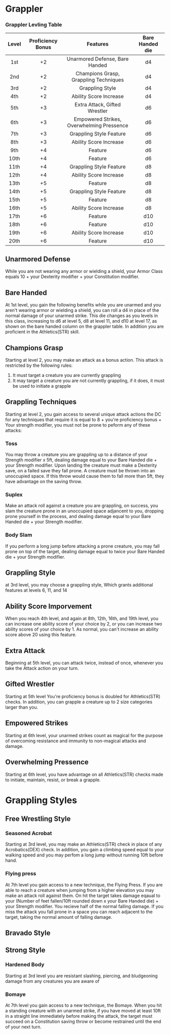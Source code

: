 # Grappler

### Grappler Levling Table

Level | Proficiency Bonus | Features | Bare Handed die
:---: | :---: | :---: | :---:
1st | +2 | Unarmored Defense, Bare Handed | d4
2nd | +2 | Champions Grasp, Grappling Techniques | d4
3rd | +2 | Grappling Style | d4
4th | +2 | Ability Score Increase | d4
5th | +3 | Extra Attack, Gifted Wrestler | d6
6th | +3 | Empowered Strikes, Overwhelming Pressence | d6
7th | +3 | Grappling Style Feature | d6
8th | +3 | Ability Score Increase | d6
9th | +4 | Feature | d6
10th | +4 | Feature | d6
11th | +4 | Grappling Style Feature | d8
12th | +4 | Ability Score Increase | d8
13th | +5 | Feature | d8
14th | +5 | Grappling Style Feature | d8
15th | +5 | Feature | d8
16th | +5 | Ability Score Increase | d8
17th | +6 | Feature | d10
18th | +6 | Feature | d10
19th | +6 | Ability Score Increase | d10
20th | +6 | Feature | d10

## Unarmored Defense

While you are not wearing any armor or wielding a shield, your Armor Class equals 10 + your Dexterity
modifier + your Constitution modifier.

## Bare Handed

At 1st level, you gain the following benefits while you are unarmed
and you aren't wearing armor or wielding a shield, you can roll a d4 in place of the normal damage
of your unarmed strike.	This die changes as you levels in this class, increasing to d6 at level 5,
d8 at level 11,	and d10 at level 17, as shown on the bare handed column on the grappler table. In addition
you are proficient in the Athletics(STR) skill.


## Champions Grasp

Starting at level 2, you may make an attack as a bonus action. This attack is restricted
by the following rules:

1. It must target a creature you are currently grappling
2. It may target a creature you are not currently grappling, if it does, it must be used to initiate a grapple



## Grappling Techniques

Starting at level 2, you gain access to several unique attack actions the DC for any techniques that require it
is equal to 8 + you're proficiency bonus + Your strength modifier, you must not be prone to peform any of these attacks:

### Toss

You may throw a creature you are grappling up to a distance of your Strength modifier x 5ft, dealing damage equal
to your Bare Handed die + your Strength modifier. Upon landing the creature must make a Dexterity save, on a failed
save they fall prone. A creature must be thrown into an unoccupied space. If this throw would cause them to fall more than 5ft, they have advantage on the saving throw.

### Suplex

Make an attack roll against a creature you are grappling, on success, you slam the creature prone in an unoccupied space adjancent to you, dropping prone yourself in the process, and dealing damage equal to your Bare Handed die + your Strength modifier.

### Body Slam

If you perform a long jump before attacking a prone creature, you may fall prone on top of the target, dealing
damage equal to twice your Bare Handed die + your Strength modifier.

## Grappling Style

at 3rd level, you may choose a grappling style, Which grants additional features at levels 6, 11, and 14

## Ability Score Imporvement

When you reach 4th level, and again at 8th, 12th, 16th, and 19th level, you can increase one ability 
score of your choice by 2, or you can increase two ability scores of your choice by 1. As normal, 
you can't increase an ability score above 20 using this feature.

## Extra Attack

Beginning at 5th level, you can attack twice, instead of once, whenever you take the Attack action on your turn.

## Gifted Wrestler

Starting at 5th level You're proficiency bonus is doubled for Athletics(STR) checks. In addition, you can grapple a creature up to 2 size categories larger than you.

## Empowered Strikes

Starting at 6th level, your unarmed strikes count as magical for the purpose of overcoming resistance and immunity to non-magical attacks and damage.

## Overwhelming Pressence

Starting at 6th level, you have advantage on all Athletics(STR) checks made to initiate,
maintain, resist, or break a grapple.

# Grappling Styles

## Free Wrestling Style

### Seasoned Acrobat
Starting at 3rd level, you may make an Athletics(STR) check in place of any Acrobatics(DEX) check. In addition, you gain a climbing speed equal to your walking speed and you may perfom a long jump without running 10ft before hand.

### Flying press
At 7th level you gain access to a new technique, the Flying Press. If you are able to reach a creature when jumping from a higher elevation you may make an attack roll against them. On hit the target takes damage eqaual to your (Number of feet fallen/10ft rounded down x your Bare Handed die) + your Strength modifier. You recieve half of the normal falling damage. If you miss the attack you fall prone in a space you can reach adjacent to the target, taking the normal amount of falling damage.


### 

## Bravado Style


## Strong Style

### Hardened Body
Starting at 3rd level you are resistant slashing, piercing, and bludgeoning damage from any creatures you are aware of

### Bomaye

At 7th level you gain access to a new technique, the Bomaye. When you hit a standing creature with an unarmed strike, if you have moved at least 10ft in a straight line immediately before making the attack, the target must succeed on a Constitution saving throw or become restrained until the end of your next turn.

